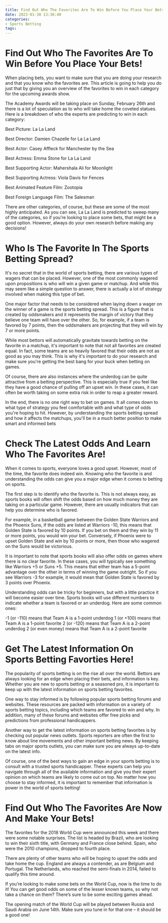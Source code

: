 ```yaml
---
title: Find Out Who The Favorites Are To Win Before You Place Your Bets! 
date: 2023-01-30 13:36:40
categories:
- Sports Betting
tags:
---
```



#  Find Out Who The Favorites Are To Win Before You Place Your Bets! 

When placing bets, you want to make sure that you are doing your research and that you know who the favorites are. This article is going to help you do just that by giving you an overview of the favorites to win in each category for the upcoming awards show. 

The Academy Awards will be taking place on Sunday, February 26th and there is a lot of speculation as to who will take home the coveted statues. Here is a breakdown of who the experts are predicting to win in each category:

Best Picture: La La Land

Best Director: Damien Chazelle for La La Land

Best Actor: Casey Affleck for Manchester by the Sea

Best Actress: Emma Stone for La La Land

Best Supporting Actor: Mahershala Ali for Moonlight

Best Supporting Actress: Viola Davis for Fences

Best Animated Feature Film: Zootopia 

Best Foreign Language Film: The Salesman  

There are other categories, of course, but these are some of the most highly anticipated. As you can see, La La Land is predicted to sweep many of the categories, so if you’re looking to place some bets, that might be a good option. However, always do your own research before making any decisions!

#  Who Is The Favorite In The Sports Betting Spread? 

It's no secret that in the world of sports betting, there are various types of wagers that can be placed. However, one of the most commonly wagered upon propositions is who will win a given game or matchup. And while this may seem like a simple question to answer, there is actually a lot of strategy involved when making this type of bet. 

One major factor that needs to be considered when laying down a wager on the winner of a game is the sports betting spread. This is a figure that is created by oddsmakers and it represents the margin of victory that they believe one team will have over the other. So, for example, if a team is favored by 7 points, then the oddsmakers are projecting that they will win by 7 or more points. 

While most bettors will automatically gravitate towards betting on the favorite in a matchup, it's important to note that not all favorites are created equal. In fact, some teams are so heavily favored that their odds are not as good as you may think. This is why it's important to do your research and make sure you're getting the best bang for your buck when betting on games. 

Of course, there are also instances where the underdog can be quite attractive from a betting perspective. This is especially true if you feel like they have a good chance of pulling off an upset win. In these cases, it can often be worth taking on some extra risk in order to reap a greater reward. 

In the end, there is no one right way to bet on games. It all comes down to what type of strategy you feel comfortable with and what type of odds you're hoping to hit. However, by understanding the sports betting spread and how it affects the matchups, you'll be in a much better position to make smart and informed bets

#  Check The Latest Odds And Learn Who The Favorites Are! 

When it comes to sports, everyone loves a good upset. However, most of the time, the favorite does indeed win. Knowing who the favorite is and understanding the odds can give you a major edge when it comes to betting on sports.

The first step is to identify who the favorite is. This is not always easy, as sports books will often shift the odds based on how much money they are taking on a particular game. However, there are usually indicators that can help you determine who is favored. 

For example, in a basketball game between the Golden State Warriors and the Phoenix Suns, if the odds are listed at Warriors -10, this means that Golden State is favored by 10 points. If you bet on them and they win by 11 or more points, you would win your bet. Conversely, if Phoenix were to upset Golden State and win by 10 points or more, then those who wagered on the Suns would be victorious. 

It is important to note that sports books will also offer odds on games where there is no clear favorite. In these cases, you will typically see something like Warriors +5 or Suns +5. This means that either team has a 5-point advantage over the other in terms of winning the game outright. So if you see Warriors -3 for example, it would mean that Golden State is favored by 3 points over Phoenix. 

Understanding odds can be tricky for beginners, but with a little practice it will become easier over time. Sports books will use different numbers to indicate whether a team is favored or an underdog. Here are some common ones:

-1 (or -110) means that Team A is a 1-point underdog
1 (or +100) means that Team A is a 1-point favorite
2 (or -120) means that Team A is a 2-point underdog
2 (or even money) means that Team A is a 2-point favorite

#  Get The Latest Information On Sports Betting Favorties Here! 

The popularity of sports betting is on the rise all over the world. Bettors are always looking for an edge when placing their bets, and information is key. Whether you are new to sports betting or a seasoned pro, it is important to keep up with the latest information on sports betting favorites.

One way to stay informed is by following popular sports betting forums and websites. These resources are packed with information on a variety of sports betting topics, including which teams are favored to win and why. In addition, many of these forums and websites offer free picks and predictions from professional handicappers.

Another way to get the latest information on sports betting favorites is by checking out popular news outlets. Sports reporters are often the first to know about line movements and other important betting news. By keeping tabs on major sports outlets, you can make sure you are always up-to-date on the latest info.

Of course, one of the best ways to gain an edge in your sports betting is to consult with a trusted sports handicapper. These experts can help you navigate through all of the available information and give you their expert opinion on which teams are likely to come out on top. No matter how you choose to stay informed, it is important to remember that information is power in the world of sports betting!

#  Find Out Who The Favorites Are Now And Make Your Bets!

The favorites for the 2018 World Cup were announced this week and there were some notable surprises. The list is headed by Brazil, who are looking to win their sixth title, with Germany and France close behind. Spain, who were the 2010 champions, dropped to fourth place.

There are plenty of other teams who will be hoping to upset the odds and take home the cup. England are always a contender, as are Belgium and Portugal. The Netherlands, who reached the semi-finals in 2014, failed to qualify this time around.

If you’re looking to make some bets on the World Cup, now is the time to do it! You can get good odds on some of the lesser known teams, so why not take a chance on them? There’s sure to be some exciting games ahead.

The opening match of the World Cup will be played between Russia and Saudi Arabia on June 14th. Make sure you tune in for that one – it should be a good one!